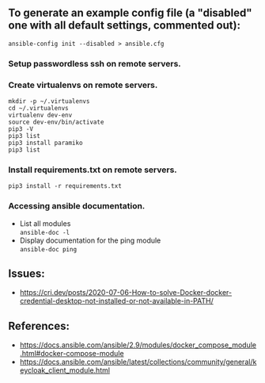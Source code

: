 ## To generate an example config file (a "disabled" one with all default settings, commented out):
```ansible-config init --disabled > ansible.cfg```

### Setup passwordless ssh on remote servers.

### Create virtualenvs on remote servers.
```mkdir -p ~/.virtualenvs``` \
```cd ~/.virtualenvs``` \
```virtualenv dev-env``` \
```source dev-env/bin/activate``` \
```pip3 -V``` \
```pip3 list``` \
```pip3 install paramiko``` \
```pip3 list```
### Install requirements.txt on remote servers.
```pip3 install -r requirements.txt```
### Accessing ansible documentation.
- List all modules \
```ansible-doc -l ```
- Display documentation for the ping module \
```ansible-doc ping```
## Issues:
- https://cri.dev/posts/2020-07-06-How-to-solve-Docker-docker-credential-desktop-not-installed-or-not-available-in-PATH/
## References:
- https://docs.ansible.com/ansible/2.9/modules/docker_compose_module.html#docker-compose-module
- https://docs.ansible.com/ansible/latest/collections/community/general/keycloak_client_module.html